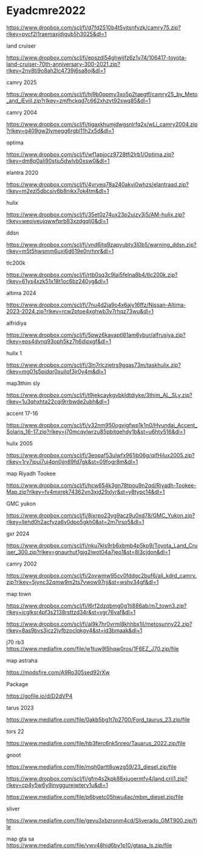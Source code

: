 # Eyadcmre2022

https://www.dropbox.com/scl/fi/d7fd2510b4t5vjtsnfvzk/camry75.zip?rlkey=pycf2l1raemaxjdjgub5h3025&dl=1

land cruiser 

https://www.dropbox.com/scl/fi/epszdl54ghwijfz6z1v74/106417-toyota-land-cruiser-70th-anniversary-300-2021.zip?rlkey=2nv8ti9o8ah2lc4739j6sa8oj&dl=1


camry 2025


https://www.dropbox.com/scl/fi/hj9b0ppmy3xo5p2taegtf/camry25_by_Meto_and_iEviil.zip?rlkey=zmfhckqd7c662xhzvt92swq85&dl=1

camry 2004


https://www.dropbox.com/scl/fi/tjgaxkhumjdwgsnlrfq2x/wLi_camry2004.zip?rlkey=g409gw2lymegg6rgbl11h2x5d&dl=1

optima

https://www.dropbox.com/scl/fi/wf1apjocz9728tfi2lrb1/Optima.zip?rlkey=dm8p0ali90stju5dwlvb0xsw0&dl=1

elantra 2020

https://www.dropbox.com/scl/fi/4vrveq78a240akvi0whzs/elantraad.zip?rlkey=m2ezl5dbcsiv6b8nikx7ok4tm&dl=1



hulix 

https://www.dropbox.com/scl/fi/35et0z74ux23p2uizv3j5/AM-hulix.zip?rlkey=weoiyeujqwwfprb83xzdgqlj0&dl=1


ddsn 

https://www.dropbox.com/scl/fi/vnd6itq9zapyubty3l0b5/warning_ddsn.zip?rlkey=m5t5hwsmm6uxj6d619e0nrhnr&dl=1


tlc200k

https://www.dropbox.com/scl/fi/rtb0sq3c9lai5felna8b4/tlc200k.zip?rlkey=61ys4xzk51x18t1oc6bz240yg&dl=1


altima 2024 

https://www.dropbox.com/scl/fi/7nu4d2ja9o4x6ajy16ffz/Nissan-Altima-2023-2024.zip?rlkey=rcw2ptoe4xghwb3v7rhqz73wu&dl=1

alfridiya

https://www.dropbox.com/scl/fi/5pwz6kavaptl81am6ybur/alfrusiya.zip?rlkey=eps4dynq93oph5kz7h6dipxgf&dl=1



hulix 1

https://www.dropbox.com/scl/fi/3ln7rlczjetrs9gqas73m/taskhulix.zip?rlkey=mg01s5pidqr0xuilof3jr0y4m&dl=1



map3thim sly


https://www.dropbox.com/scl/fi/t9jekcaykgvbkldtdiyke/3thim_AL_SLy.zip?rlkey=1u3qhxhta22cqi9rrbwde2ubh&dl=1



accent 17-16

https://www.dropbox.com/scl/fi/v32nm950ogvjgfwp1k1n0/Hyundai_Accent_Solaris_16-17.zip?rlkey=j70mcqylwrzu85pbitqehdy1b&st=u6hty516&dl=1

hulix 2005

https://www.dropbox.com/scl/fi/3eopaf53ulwfx961ib06g/qifHilux2005.zip?rlkey=1ry7ipui7uj4pn0jjn89fd7gk&st=09fogr8m&dl=1




map Riyadh Tookee 


https://www.dropbox.com/scl/fi/hcw654k3gn78tpou9n2qd/Riyadh-Tookee-Map.zip?rlkey=fv4mxrek74362vn3xjd29xlyr&st=y8typc14&dl=1




GMC yukon

https://www.dropbox.com/scl/fi/8jxrpo23yg9acz9u0xd78/GMC_Yukon.zip?rlkey=llehd0h2acfyza6v0dpo5gkh0&st=2m7irso5&dl=1



gxr 2024



https://www.dropbox.com/scl/fi/nku7kls9rb6xbmb4p5kp9/Toyota_Land_Cruiser_300.zip?rlkey=gnaurhut1gjg2iwot04a7jeo1&st=8l3cjdon&dl=1



camry 2002


https://www.dropbox.com/scl/fi/2ovwmw95cv0fddgc2buf6/ali_kdrd_camry.zip?rlkey=5jync32qmw9m2ts7vwow97rji&st=wshv34gf&dl=1



map town



https://www.dropbox.com/scl/fi/l6rf2dzqbmg0g1ti886ab/m7_town3.zip?rlkey=icglksr4pf3s2138rsttzd34r&st=vgr76vaf&dl=1







https://www.dropbox.com/scl/fi/al9k7hr0vrml8khhbx1il/metosunny22.zip?rlkey=8as9bvs3jcz2jvfbzoclqkgy4&st=id3bmaak&dl=1

j70 rb3
https://www.mediafire.com/file/w1tuw9l5hqw0ros/1F6EZ_J70.zip/file






map astraha


https://modsfire.com/A9Ro305sed92rXw




Package



https://gofile.io/d/D2dVP4





tarus 2023


https://www.mediafire.com/file/0akb5bg1t7p2700/Ford_taurus_23.zip/file





tors 22


https://www.mediafire.com/file/hb3ferc6nk5nreo/Tauarus_2022.zip/file



gnoot

https://www.mediafire.com/file/mqh0artt8uwzg59/23_diesel.zip/file


https://www.dropbox.com/scl/fi/gfm4s2kpk88xjuoermfv4/land.crii1.zip?rlkey=cp4y5w6y9invggurejwterv1u&dl=1



https://www.mediafire.com/file/p6byetc05hwu4ac/mbm_diesel.zip/file


sliver

https://www.mediafire.com/file/gevu3xbzronm4cd/Sliverado_GMT900.zip/file

map gta sa
https://www.mediafire.com/file/ywv48hid6by1p10/gtasa_ls.zip/file
